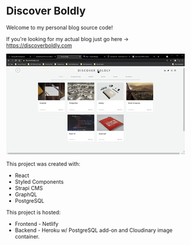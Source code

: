 # Discover Boldly

Welcome to my personal blog source code!

If you're looking for my actual blog just go here -> https://discoverboldly.com

![Project Screenshot](/src/assets/discoverboldly.gif)

This project was created with:
* React
* Styled Components
* Strapi CMS
* GraphQL
* PostgreSQL

This project is hosted:
* Frontend - Netlify
* Backend - Heroku w/ PostgreSQL add-on and Cloudinary image container.
